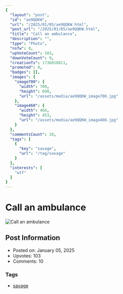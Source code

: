 ```yaml
---
{
  "layout": "post",
  "id": "ae9QQKW",
  "url": "/2025/01/05/ae9QQKW.html",
  "post_url": "/2025/01/05/ae9QQKW.html",
  "title": "Call an ambulance",
  "description": "",
  "type": "Photo",
  "nsfw": 0,
  "upVoteCount": 103,
  "downVoteCount": 9,
  "creationTs": 1736018011,
  "promoted": 0,
  "badges": [],
  "images": {
    "image700": {
      "width": 700,
      "height": 690,
      "url": "/assets/media/ae9QQKW_image700.jpg"
    },
    "image460": {
      "width": 460,
      "height": 453,
      "url": "/assets/media/ae9QQKW_image460.jpg"
    }
  },
  "commentsCount": 10,
  "tags": [
    {
      "key": "savage",
      "url": "/tag/savage"
    }
  ],
  "interests": [
    "wtf"
  ]
}
---
```


# Call an ambulance

![Call an ambulance](/assets/media/ae9QQKW_image700.jpg)

## Post Information

- Posted on: January 05, 2025
- Upvotes: 103
- Comments: 10

### Tags

- [savage](/tag/savage)
